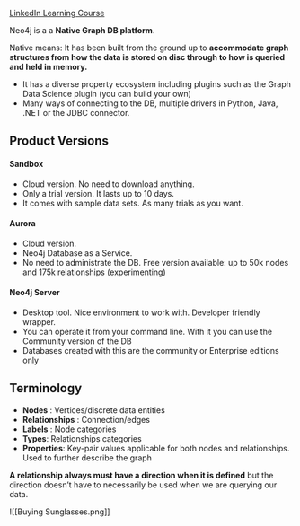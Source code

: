 [LinkedIn Learning Course](https://www.linkedin.com/learning/introduction-to-neo4j/navigating-the-world-of-connected-data)

Neo4j is a a **Native Graph DB platform**.

Native means: It has been built from the ground up to **accommodate graph structures from how the data is stored on disc through to how is queried and held in memory.**
- It has a diverse property ecosystem including plugins such as the Graph Data Science plugin (you can build your own)
- Many ways of connecting to the DB, multiple drivers in Python, Java, .NET or the JDBC connector.
## Product Versions
#### Sandbox
- Cloud version. No need to download anything.
- Only a trial version. It lasts up to 10 days.
- It comes with sample data sets. As many trials as you want.
#### Aurora
- Cloud version.
- Neo4j Database as a Service. 
- No need to administrate the DB. Free version available: up to 50k nodes and 175k relationships (experimenting)
#### Neo4j Server
- Desktop tool. Nice environment to work with. Developer friendly wrapper.
- You can operate it from your command line. With it you can use the Community version of the DB
- Databases created with this are the community or Enterprise editions only

## Terminology
- **Nodes** : Vertices/discrete data entities
- **Relationships** : Connection/edges
- **Labels** : Node categories
- **Types**: Relationships categories
- **Properties**: Key-pair values applicable for both nodes and relationships. Used to further describe the graph

**A relationship always must have a direction when it is defined** but the direction doesn’t have to necessarily be used when we are querying our data.

![[Buying Sunglasses.png]]
